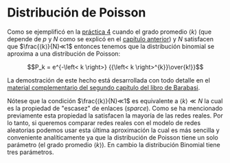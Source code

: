 # Distribución de Poisson

Como se ejemplificó en la [práctica 4](https://curso-redes-f-ciencias-unam.github.io/ciencia-de-redes/redes_complejas_y_sus_propiedades/practica_04/sesion_practica_04_notebook.html#distribucion-de-probabilidad-de-grado) cuando el grado promedio $⟨k⟩$ (que depende de $p$ y $N$ como se explicó en el [capítulo anterior](https://curso-redes-f-ciencias-unam.github.io/ciencia-de-redes/redes_complejas_y_sus_propiedades/redes_aleatorias_01/grado_promedio_distribucion_de_grado_y_clustering.html#grado-promedio-distribucion-de-grado-y-clustering)) y $N$ satisfacen que $\frac{⟨k⟩}{N}≪1$ entonces tenemos que la distribución binomial se aproxima a una distribución de Poisson:

$$P_k = e^{-\left< k \right>} {{\left< k \right>^{k}}\over{k!}}$$


La demostración de este hecho está desarrollada con todo detalle en el [material complementario del segundo capítulo del libro de Barabasi](http://networksciencebook.com/chapter/3#advanced-a).

Nótese que la condición $\frac{⟨k⟩}{N}≪1$ es equivalente a $⟨k⟩≪N$ la cual es la propiedad de "escasez" de enlaces (_sparce_). Como se ha mencionado previamente esta propiedad la satisfacen la mayoría de las redes reales. Por lo tanto, si queremos comparar redes reales con el modelo de redes aleatorias podemos usar esta última aproximación la cual es más sencilla y conveniente analíticamente ya que la distribución de Poisson tiene un solo parámetro (el grado promedio $\left< k \right>$). En cambio la distribución Binomial tiene tres parámetros.
